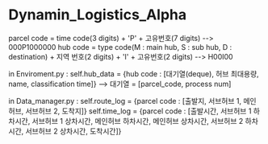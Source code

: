 # Dynamin_Logistics_Alpha

parcel code = time code(3 digits) + 'P' + 고유번호(7 digits)    -->     000P1000000
hub code = type code(M : main hub, S : sub hub, D : destination) + 지역 번호(2 digits) + 'I' + 고유번호(2 digits)     -->     H00I00

in Enviroment.py :
  self.hub_data = {hub code : [대기열(deque), 허브 최대용량, name, classification time]}   -->   대기열 = [parcel_code, process num]

in Data_manager.py :
  self.route_log = {parcel code : [출발지, 서브허브 1, 메인허브, 서브허브 2, 도착지]}
  self.time_log = {parcel code : [출발시간, 서브허브 1 하차시간, 서브허브 1 상차시간, 메인허브 하차시간, 메인허브 상차시간, 서브허브 2 하차시간, 서브허브 2 상차시간, 도착시간]}
  
